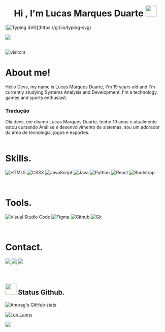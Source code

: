 <h1 align="center"><b>Hi , I'm Lucas Marques Duarte </b><img src="https://media.giphy.com/media/hvRJCLFzcasrR4ia7z/giphy.gif" width="35"></h1>

[![Typing SVG](https://readme-typing-svg.demolab.com?font=Fira+Code&size=35&pause=1000&color=464ACF&background=FFFFFF00&center=true&vCenter=true&width=1000&lines=Front-End+Developer.)](https://git.io/typing-svg)

<img src="https://user-images.githubusercontent.com/73097560/115834477-dbab4500-a447-11eb-908a-139a6edaec5c.gif"><br><br>

<p align="center">

  ![visitors](https://visitor-badge.laobi.icu/badge?page_id=lucas05dev)

</p>

# About me! 
  Hello Devs, my name is Lucas Marques Duarte, I'm 19 years old and I'm currently studying Systems Analysis and Development, I'm a technology, games and sports enthusiast.

### Tradução
  Olá devs, me chamo Lucas Marques Duarte, tenho 19 anos e atualmente estou cursando Análise e desenvolvimento de sistemas, sou um adorador da área de tecnologia, jogos e esportes.
<br>
<br>

# Skills.

<p align="center">

![HTML5](https://img.shields.io/badge/HTML5%20-%23E34F26.svg?style=for-the-badge&logo=html5&logoColor=white)
![CSS3](https://img.shields.io/badge/CSS3-1572B6?style=for-the-badge&logo=css3&logoColor=white)
![JavaScript](https://img.shields.io/badge/JavaScript-323330?style=for-the-badge&logo=javascript&logoColor=F7DF1E)
![Java](https://img.shields.io/badge/java-%23ED8B00.svg?style=for-the-badge&logo=java&logoColor=white)
![Python](https://img.shields.io/badge/Python-14354C?style=for-the-badge&logo=python&logoColor=white)
![React](https://img.shields.io/badge/React-20232A?style=for-the-badge&logo=react&logoColor=61DAFB)
![Bootstrap](https://img.shields.io/badge/Bootstrap-563D7C?style=for-the-badge&logo=bootstrap&logoColor=white)

</p>
<br>

# Tools.

<p align='center'>

![Visual Studio Code](https://img.shields.io/badge/Visual%20Studio%20Code-0078d7.svg?style=for-the-badge&logo=visual-studio-code&logoColor=white)
![Figma](https://img.shields.io/badge/figma-%23F24E1E.svg?style=for-the-badge&logo=figma&logoColor=white)
![Github](https://img.shields.io/badge/GitHub-100000?style=for-the-badge&logo=github&logoColor=white)
  ![Git](https://img.shields.io/badge/git-%23F05033.svg?style=for-the-badge&logo=git&logoColor=white)

<br>

# Contact.

<p>
  <a href='https://www.linkedin.com/in/lucasmarquesduarte/'>
    <img src='https://img.shields.io/badge/LinkedIn-0077B5?style=for-the-badge&logo=linkedin&logoColor=white'>
  </a>
  <a href='https://www.instagram.com/lucasmarquesduarte/'>
    <img src='https://img.shields.io/badge/Instagram-E4405F?style=for-the-badge&logo=instagram&logoColor=white'>
  </a>
  <a href='https://github.com/Lucas05DEV'>
    <img src='https://img.shields.io/badge/GitHub-100000?style=for-the-badge&logo=github&logoColor=white'>
  </a>
</p>
<br>

## <img src="https://media.giphy.com/media/iY8CRBdQXODJSCERIr/giphy.gif" width="35"><b> Status Github. </b>

<p>

   ![Anurag's GitHub stats](https://github-readme-stats.vercel.app/api?username=lucas05dev&show_icons=true&theme=midnight-purple)

   [![Top Langs](https://github-readme-stats.vercel.app/api/top-langs/?username=lucas05dev&theme=midnight-purple)](https://github.com/anuraghazra/github-readme-stats)
</p>

<img src="https://user-images.githubusercontent.com/73097560/115834477-dbab4500-a447-11eb-908a-139a6edaec5c.gif"><br><br>

